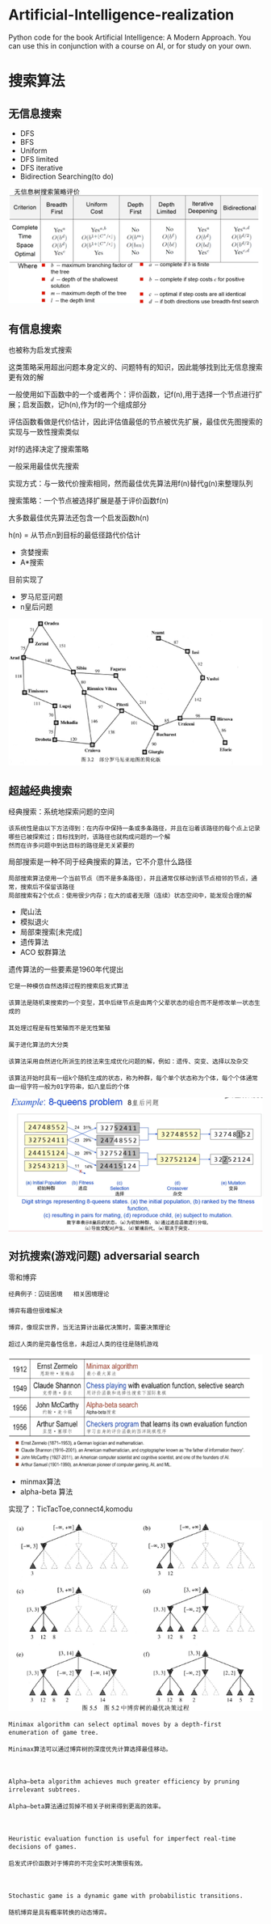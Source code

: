 # Artificial-Intelligence-realization

Python code for the book Artificial Intelligence: A Modern Approach. You can use this in conjunction with a course on
AI, or for study on your own.

# 搜索算法

## 无信息搜索

- DFS
- BFS
- Uniform
- DFS limited
- DFS iterative
- Bidirection Searching(to do)

![八皇后问题](./photo/2.png)

## 有信息搜索

也被称为启发式搜索

这类策略采用超出问题本身定义的、问题特有的知识，因此能够找到比无信息搜索更有效的解

一般使用如下函数中的一个或者两个：评价函数，记f(n),用于选择一个节点进行扩展；启发函数，记h(n),作为f的一个组成部分

评估函数看做是代价估计，因此评估值最低的节点被优先扩展，最佳优先图搜索的实现与一致性搜索类似

对f的选择决定了搜索策略

一般采用最佳优先搜索

实现方式：与一致代价搜索相同，然而最佳优先算法用f(n)替代g(n)来整理队列

搜索策略：一个节点被选择扩展是基于评价函数f(n)

大多数最佳优先算法还包含一个启发函数h(n)

h(n) = 从节点n到目标的最低径路代价估计

- 贪婪搜索
- A*搜索

目前实现了

- 罗马尼亚问题
- n皇后问题

![八皇后问题](./photo/1.png)

## 超越经典搜索

经典搜索：系统地探索问题的空间

    该系统性是由以下方法得到：在内存中保持一条或多条路径，并且在沿着该路径的每个点上记录哪些已被探索过；目标找到时，该路径也就构成问题的一个解
    然而在许多问题中到达目标的路径是无关紧要的

局部搜索是一种不同于经典搜索的算法，它不介意什么路径

    局部搜索算法使用一个当前节点（而不是多条路径），并且通常仅移动到该节点相邻的节点，通常，搜索后不保留该路径
    局部搜索有2个优点：使用很少内存；在大的或者无限（连续）状态空间中，能发现合理的解

- 爬山法
- 模拟退火
- 局部束搜索[未完成]
- 遗传算法
- ACO 蚁群算法

遗传算法的一些要素是1960年代提出

    它是一种模仿自然选择过程的搜索启发式算法
    
    该算法是随机束搜索的一个变型，其中后继节点是由两个父辈状态的组合而不是修改单一状态生成的
    
    其处理过程是有性繁殖而不是无性繁殖
    
    属于进化算法的大分类
    
    该算法采用自然进化所派生的技法来生成优化问题的解，例如：遗传、突变、选择以及杂交
    
    该算法开始时具有一组k个随机生成的状态，称为种群，每个单个状态称为个体，每个个体通常由一组字符一般为01字符串，如八皇后的个体

![八皇后问题](./photo/3.png)

## 对抗搜索(游戏问题) adversarial search

零和博弈

    经典例子：囚徒困境   相关困境理论
    
    博弈有趣但很难解决
    
    博弈，像现实世界，当无法算计出最优决策时，需要决策理论
    
    超过人类的是完备性信息，未超过人类的往往是随机游戏

![八皇后问题](./photo/5.png)

- minmax算法
- alpha-beta 算法

实现了：TicTacToe,connect4,komodu

![八皇后问题](./photo/6.png)


    Minimax algorithm can select optimal moves by a depth-first enumeration of game tree.
    
    Minimax算法可以通过博弈树的深度优先计算选择最佳移动。
    
    
    
    Alpha–beta algorithm achieves much greater efficiency by pruning irrelevant subtrees.
    
    Alpha–beta算法通过剪掉不相关子树来得到更高的效率。
    
    
    
    Heuristic evaluation function is useful for imperfect real-time decisions of games.
    
    启发式评价函数对于博弈的不完全实时决策很有效。
    
    
    
    Stochastic game is a dynamic game with probabilistic transitions.
    
    随机博弈是具有概率转换的动态博弈。


